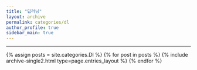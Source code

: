 ```yaml
---
title: "딥러닝"
layout: archive
permalink: categories/dl
author_profile: true
sidebar_main: true
---
```


<!-- 공백이 포함되어 있는 카테고리 이름의 경우 site.categories['a b c'] 이런식으로! -->

---

{% assign posts = site.categories.Dl %}
{% for post in posts %} {% include archive-single2.html type=page.entries_layout %} {% endfor %}
